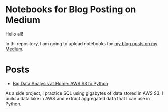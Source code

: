# Notebooks for Blog Posting on Medium

Hello all! 

In thi repository, I am going to upload notebooks for [my blog posts on my Medium](https://medium.com/@weonhyeok.chung). 

# Posts

- [Big Data Analysis at Home: AWS S3 to Python](https://medium.com/mlearning-ai/big-data-analysis-at-home-aws-bucket-to-python-69d7ecfb5872)

As a side project, I practice SQL using gigabytes of data stored in AWS S3. I build a data lake in AWS and extract aggregated data that I can use in Python.


